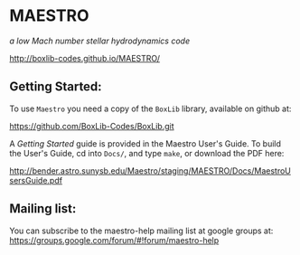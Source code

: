 # MAESTRO

*a low Mach number stellar hydrodynamics code*

http://boxlib-codes.github.io/MAESTRO/

## Getting Started:

To use `Maestro` you need a copy of the `BoxLib` library, available
on github at:

https://github.com/BoxLib-Codes/BoxLib.git

A *Getting Started* guide is provided in the Maestro User's Guide.  To
build the User's Guide, cd into `Docs/`, and type `make`, or download
the PDF here:

http://bender.astro.sunysb.edu/Maestro/staging/MAESTRO/Docs/MaestroUsersGuide.pdf


## Mailing list:

You can subscribe to the maestro-help mailing list at google groups at:
https://groups.google.com/forum/#!forum/maestro-help




